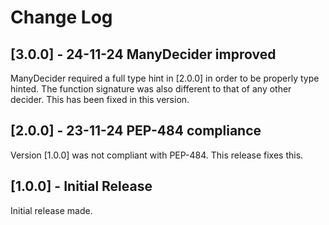 
# Change Log

## [3.0.0] - 24-11-24 ManyDecider improved

ManyDecider required a full type hint in [2.0.0] in order to be properly type hinted. The function signature was also different to that of any other decider. This has been fixed in this version.

## [2.0.0] - 23-11-24 PEP-484 compliance
  
Version [1.0.0] was not compliant with PEP-484. This release fixes this.
 
## [1.0.0] - Initial Release
 
Initial release made.